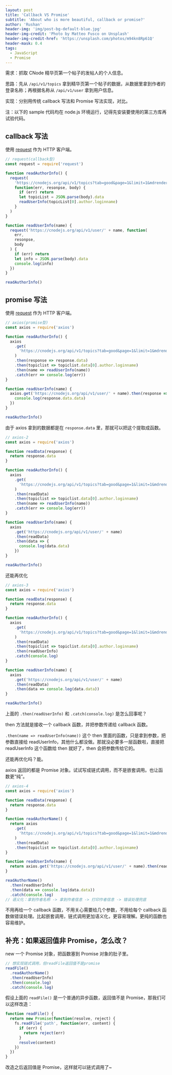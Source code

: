 ```yaml
---
layout: post
title: 'Callback VS Promise'
subtitle: 'About who is more beautiful, callback or promise?'
author: 'Rushan'
header-img: 'img/post-bg-default-blue.jpg'
header-img-credit: 'Photo by Matteo Fusco on Unsplash'
header-img-credit-href: 'https://unsplash.com/photos/m94kn8Rp61Q'
header-mask: 0.4
tags:
  - JavaScript
  - Promise
---
```


需求：抓取 CNode 精华页第一个帖子的发帖人的个人信息。

思路：先从 `/api/v1/topics` 拿到精华页第一个帖子的数据，从数据里拿到作者的登录名称；再根据名称从 `/api/v1/user` 拿到用户信息。

实现：分别用传统 callback 写法和 Promise 写法实现，对比。

注：以下的 sample 代码均在 node.js 环境运行，记得先安装要使用的第三方库再试验代码。

## callback 写法

使用 [request](https://github.com/request/request) 作为 HTTP 客户端。

```js
// request(callback型)
const request = require('request')

function readAuthorInfo() {
  request(
    'https://cnodejs.org/api/v1/topics?tab=good&page=1&limit=1&mdrender=false',
    function(err, resonpse, body) {
      if (err) return
      let topicList = JSON.parse(body).data
      readUserInfo(topicList[0].author.loginname)
    }
  )
}

function readUserInfo(name) {
  request('https://cnodejs.org/api/v1/user/' + name, function(
    err,
    resonpse,
    body
  ) {
    if (err) return
    let info = JSON.parse(body).data
    console.log(info)
  })
}

readAuthorInfo()
```

## promise 写法

使用 [request](https://github.com/axios/axios) 作为 HTTP 客户端。

```js
// axios(promise型)
const axios = require('axios')

function readAuthorInfo() {
  axios
    .get(
      'https://cnodejs.org/api/v1/topics?tab=good&page=1&limit=1&mdrender=false'
    )
    .then(response => response.data)
    .then(topiclist => topiclist.data[0].author.loginname)
    .then(name => readUserInfo(name))
    .catch(err => console.log(err))
}

function readUserInfo(name) {
  axios.get('https://cnodejs.org/api/v1/user/' + name).then(response => {
    console.log(response.data.data)
  })
}

readAuthorInfo()
```

由于 axios 拿到的数据都是在 `response.data` 里，那就可以把这个提取成函数。

```js
// axios-2
const axios = require('axios')

function readData(response) {
  return response.data
}

function readAuthorInfo() {
  axios
    .get(
      'https://cnodejs.org/api/v1/topics?tab=good&page=1&limit=1&mdrender=false'
    )
    .then(readData)
    .then(topiclist => topiclist.data[0].author.loginname)
    .then(name => readUserInfo(name))
    .catch(err => console.log(err))
}

function readUserInfo(name) {
  axios
    .get('https://cnodejs.org/api/v1/user/' + name)
    .then(readData)
    .then(data => {
      console.log(data.data)
    })
}

readAuthorInfo()
```

还能再优化

```js
// axios-3
const axios = require('axios')

function readData(response) {
  return response.data
}

function readAuthorInfo() {
  axios
    .get(
      'https://cnodejs.org/api/v1/topics?tab=good&page=1&limit=1&mdrender=false'
    )
    .then(readData)
    .then(topiclist => topiclist.data[0].author.loginname)
    .then(readUserInfo)
    .catch(console.log)
}

function readUserInfo(name) {
  axios
    .get('https://cnodejs.org/api/v1/user/' + name)
    .then(readData)
    .then(data => console.log(data.data))
}

readAuthorInfo()
```

上面的 `.then(readUserInfo)` 和 `.catch(console.log)` 是怎么回事呢？

then 方法就是接收一个 callback 函数，并把参数传递给 callback 函数。

`.then(name => readUserInfo(name))` 这个 then 里面的函数，只是拿到参数，把参数直接给 readUserInfo，其他什么都没做。那就没必要多一层函数啦，直接把 readUserInfo 这个函数给 then 就好了，then 会把参数传给它的。

还能再优化吗？能。

axios 返回的都是 Promise 对象。试试写成链式调用，而不是嵌套调用。也让函数更“纯”。

```js
// axios-4
const axios = require('axios')

function readData(response) {
  return response.data
}

function readAuthorName() {
  return axios
    .get(
      'https://cnodejs.org/api/v1/topics?tab=good&page=1&limit=1&mdrender=false'
    )
    .then(readData)
    .then(topiclist => topiclist.data[0].author.loginname)
}

function readUserInfo(name) {
  return axios.get('https://cnodejs.org/api/v1/user/' + name).then(readData)
}

readAuthorName()
  .then(readUserInfo)
  .then(data => console.log(data.data))
  .catch(console.log)
// 语义化：拿到作者名称 -> 拿到作者信息 -> 打印作者信息 -> 错误处理兜底
```

不用再给一个 callback 函数，不用关心需要给几个参数，不用给每个 callback 函数做错误处理。比起嵌套调用，链式调用更加语义化，更容易理解。更纯的函数也容易维护。

## 补充：如果返回值非 Promise，怎么改？

new 一个 Promise 对象，把函数塞到 Promise 对象的肚子里。

```js
// 想实现链式调用，但readFile返回值不是promise
readFile()
  .readAuthorName()
  .then(readUserInfo)
  .then(console.log)
  .catch(console.log)
```

假设上面的 `readFile()` 是一个普通的异步函数，返回值不是 Promise，那我们可以这样改造：

```js
function readFile() {
  return new Promise(function(resolve, reject) {
    fs.readFile('path', function(err, content) {
      if (err) {
        return reject(err)
      }
      resolve(content)
    })
  })
}
```

改造之后返回值是 Promise，这样就可以链式调用了~
